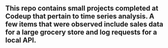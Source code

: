## This repo contains small projects completed at Codeup that pertain to time series analysis.  A few items that were observed include sales data for a large grocery store and log requests for a local API.